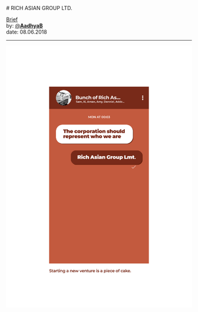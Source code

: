 <link rel="stylesheet" type="text/css" href="../../assets/style.css">
# RICH ASIAN GROUP LTD.

[comment]: &lt;> "Add/Remove information below as you want"
[comment]: &lt;> "Markdown cheatsheet: https://github.com/adam-p/markdown-here/wiki/Markdown-Cheatsheet"
[Brief](Brief.md)   
by: [@**AadhyaB**](https://twitter.com/AadhyaB)  
date: 08.06.2018  

---
[comment]: &lt;> "Add your content here"



![Design Museum-03](Design-Museum-03.png)